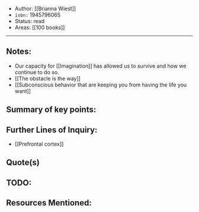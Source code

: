 
- Author: [[Brianna Wiest]]
- `isbn:` 1945796065
- Status: read
- Areas: [[100 books]]

---

## Notes:

- Our capacity for [[Imagination]] has allowed us to survive and how we continue to do so.
- [[The obstacle is the way]]
- [[Subconscious behavior that are keeping you from having the life you want]]

## Summary of key points:

## Further Lines of Inquiry:

- [[Prefrontal cortex]]

## Quote(s)

## TODO:

## Resources Mentioned:
